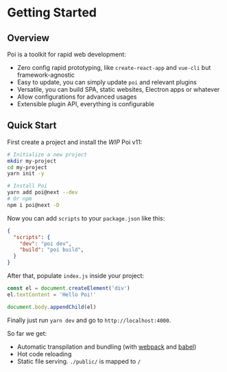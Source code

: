 # Getting Started

## Overview

Poi is a toolkit for rapid web development:

- Zero config rapid prototyping, like `create-react-app` and `vue-cli` but framework-agnostic
- Easy to update, you can simply update `poi` and relevant plugins
- Versatile, you can build SPA, static websites, Electron apps or whatever
- Allow configurations for advanced usages
- Extensible plugin API, everything is configurable

## Quick Start

First create a project and install the *WIP* Poi v11:

```bash
# Initialize a new project
mkdir my-project
cd my-project
yarn init -y

# Install Poi
yarn add poi@next --dev
# Or npm
npm i poi@next -D
```

Now you can add `scripts` to your `package.json` like this:

```json
{
  "scripts": {
    "dev": "poi dev",
    "build": "poi build",
  }
}
```

After that, populate `index.js` inside your project:

```js
const el = document.createElement('div')
el.textContent = 'Hello Poi!'

document.body.appendChild(el)
```

Finally just run `yarn dev` and go to `http://localhost:4000`.

So far we get:

- Automatic transpilation and bundling (with [webpack](https://webpack.js.org/) and [babel](https://babeljs.io/))
- Hot code reloading
- Static file serving. `./public/` is mapped to `/`
